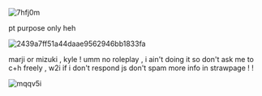 ![7hfj0m](https://github.com/user-attachments/assets/9286a319-f049-493d-b218-3817b7931079)

pt purpose only heh

![2439a7ff51a44daae9562946bb1833fa](https://github.com/user-attachments/assets/4155603b-aaa2-4d4e-8f1c-b895952c1069)


marji     or     mizuki  ,  kyle  !
umm no roleplay , i ain't doing it so don't ask me to
c+h freely , w2i if i don't respond js don't spam
more info in strawpage ! !


![mqqv5i](https://github.com/user-attachments/assets/d1428dd2-a0e5-48a0-9691-f98ce8bf14c2)
